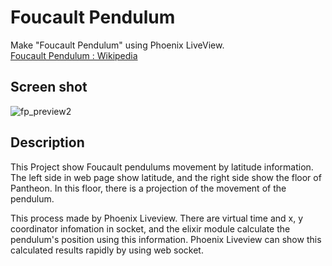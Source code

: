 # Foucault Pendulum

Make "Foucault Pendulum" using Phoenix LiveView.  
[Foucault Pendulum : Wikipedia](https://en.wikipedia.org/wiki/Foucault_pendulum)
  

## Screen shot 

![fp_preview2](https://user-images.githubusercontent.com/36530245/111269411-f41e8780-8671-11eb-83ba-a54fea1e1a21.gif)

## Description
This Project show Foucault pendulums movement by latitude information.
The left side in web page show latitude, and the right side show the floor of Pantheon.
In this floor, there is a projection of the movement of the pendulum.

This process made by Phoenix Liveview.
There are virtual time and x, y coordinator infomation in socket, and the elixir module calculate the pendulum's position using this information.
Phoenix Liveview can show this calculated results rapidly by using web socket.

